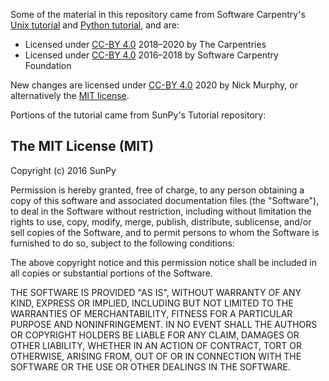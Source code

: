 Some of the material in this repository came from Software Carpentry's [Unix tutorial](https://swcarpentry.github.io/shell-novice/) and [Python tutorial](https://swcarpentry.github.io/python-novice-inflammation/), and are:
 - Licensed under [CC-BY 4.0](https://software-carpentry.org/license/) 2018–2020 by The Carpentries
 - Licensed under [CC-BY 4.0](https://software-carpentry.org/license/) 2016–2018 by Software Carpentry Foundation 

New changes are licensed under [CC-BY 4.0](https://creativecommons.org/licenses/by/4.0/) 2020 by Nick Murphy, or alternatively the [MIT license](https://opensource.org/licenses/MIT).

Portions of the tutorial came from SunPy's Tutorial repository:

## The MIT License (MIT)

Copyright (c) 2016 SunPy

Permission is hereby granted, free of charge, to any person obtaining a copy
of this software and associated documentation files (the "Software"), to deal
in the Software without restriction, including without limitation the rights
to use, copy, modify, merge, publish, distribute, sublicense, and/or sell
copies of the Software, and to permit persons to whom the Software is
furnished to do so, subject to the following conditions:

The above copyright notice and this permission notice shall be included in all
copies or substantial portions of the Software.

THE SOFTWARE IS PROVIDED "AS IS", WITHOUT WARRANTY OF ANY KIND, EXPRESS OR
IMPLIED, INCLUDING BUT NOT LIMITED TO THE WARRANTIES OF MERCHANTABILITY,
FITNESS FOR A PARTICULAR PURPOSE AND NONINFRINGEMENT. IN NO EVENT SHALL THE
AUTHORS OR COPYRIGHT HOLDERS BE LIABLE FOR ANY CLAIM, DAMAGES OR OTHER
LIABILITY, WHETHER IN AN ACTION OF CONTRACT, TORT OR OTHERWISE, ARISING FROM,
OUT OF OR IN CONNECTION WITH THE SOFTWARE OR THE USE OR OTHER DEALINGS IN THE
SOFTWARE.